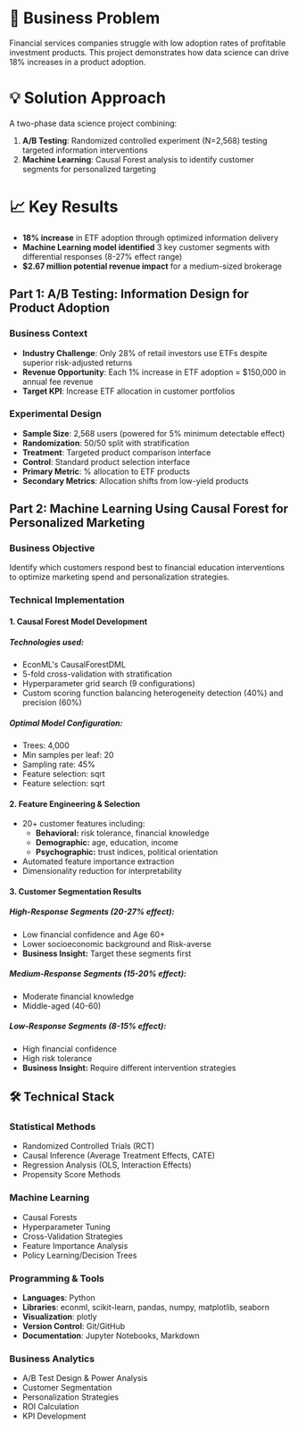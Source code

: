 

# 🎯 Business Problem
Financial services companies struggle with low adoption rates of profitable investment products. This project demonstrates how data science can drive 18% increases in a product adoption.

# 💡 Solution Approach
A two-phase data science project combining:
1. **A/B Testing**: Randomized controlled experiment (N=2,568) testing targeted information interventions
2. **Machine Learning**: Causal Forest analysis to identify customer segments for personalized targeting

# 📈 Key Results
- **18% increase** in ETF adoption through optimized information delivery
- **Machine Learning model identified** 3 key customer segments with differential responses (8-27% effect range)
- **$2.67 million potential revenue impact** for a medium-sized brokerage 


## **Part 1: A/B Testing: Information Design for Product Adoption**

### Business Context
- **Industry Challenge**: Only 28% of retail investors use ETFs despite superior risk-adjusted returns
- **Revenue Opportunity**: Each 1% increase in ETF adoption = $150,000 in annual fee revenue
- **Target KPI**: Increase ETF allocation in customer portfolios

### Experimental Design
- **Sample Size**: 2,568 users (powered for 5% minimum detectable effect)
- **Randomization**: 50/50 split with stratification
- **Treatment**: Targeted product comparison interface
- **Control**: Standard product selection interface
- **Primary Metric**: % allocation to ETF products
- **Secondary Metrics**: Allocation shifts from low-yield products

## **Part 2: Machine Learning Using Causal Forest for Personalized Marketing**

### Business Objective
Identify which customers respond best to financial education interventions 
to optimize marketing spend and personalization strategies.

### Technical Implementation

#### 1. Causal Forest Model Development

##### Technologies used:
- EconML's CausalForestDML
- 5-fold cross-validation with stratification
- Hyperparameter grid search (9 configurations)
- Custom scoring function balancing heterogeneity detection (40%) and precision (60%)

##### Optimal Model Configuration:
- Trees: 4,000
- Min samples per leaf: 20
- Sampling rate: 45%
- Feature selection: sqrt
- Feature selection: sqrt


#### 2. Feature Engineering & Selection

* 20+ customer features including:
    * **Behavioral:** risk tolerance, financial knowledge
    * **Demographic:** age, education, income
    * **Psychographic:** trust indices, political orientation
* Automated feature importance extraction
* Dimensionality reduction for interpretability

#### 3. Customer Segmentation Results

##### **High-Response Segments** (20-27% effect):

* Low financial confidence and Age 60+
* Lower socioeconomic background and Risk-averse
* **Business Insight:** Target these segments first 

##### **Medium-Response Segments** (15-20% effect):

* Moderate financial knowledge
* Middle-aged (40-60)

##### **Low-Response Segments** (8-15% effect):

* High financial confidence
* High risk tolerance
* **Business Insight:** Require different intervention strategies


## 🛠️ Technical Stack

### Statistical Methods
- Randomized Controlled Trials (RCT)
- Causal Inference (Average Treatment Effects, CATE)
- Regression Analysis (OLS, Interaction Effects)
- Propensity Score Methods

### Machine Learning
- Causal Forests 
- Hyperparameter Tuning
- Cross-Validation Strategies
- Feature Importance Analysis
- Policy Learning/Decision Trees

### Programming & Tools
- **Languages**: Python 
- **Libraries**: econml, scikit-learn, pandas, numpy, matplotlib, seaborn
- **Visualization**: plotly
- **Version Control**: Git/GitHub
- **Documentation**: Jupyter Notebooks, Markdown

### Business Analytics
- A/B Test Design & Power Analysis
- Customer Segmentation
- Personalization Strategies
- ROI Calculation
- KPI Development


